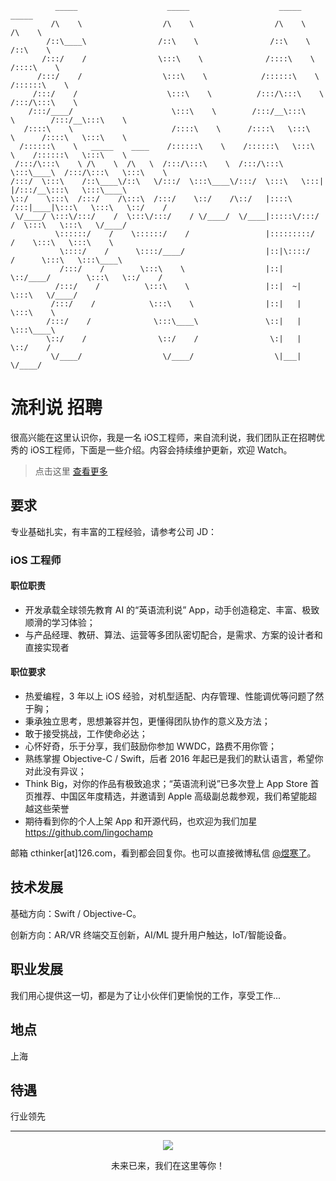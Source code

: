 ```
          _____                    _____                    _____                    _____          
         /\    \                  /\    \                  /\    \                  /\    \         
        /::\____\                /::\    \                /::\    \                /::\    \        
       /:::/    /                \:::\    \              /::::\    \              /::::\    \       
      /:::/    /                  \:::\    \            /::::::\    \            /::::::\    \      
     /:::/    /                    \:::\    \          /:::/\:::\    \          /:::/\:::\    \     
    /:::/____/                      \:::\    \        /:::/__\:::\    \        /:::/__\:::\    \    
   /::::\    \                      /::::\    \      /::::\   \:::\    \      /::::\   \:::\    \   
  /::::::\    \   _____    ____    /::::::\    \    /::::::\   \:::\    \    /::::::\   \:::\    \  
 /:::/\:::\    \ /\    \  /\   \  /:::/\:::\    \  /:::/\:::\   \:::\____\  /:::/\:::\   \:::\    \ 
/:::/  \:::\    /::\____\/::\   \/:::/  \:::\____\/:::/  \:::\   \:::|    |/:::/__\:::\   \:::\____\
\::/    \:::\  /:::/    /\:::\  /:::/    \::/    /\::/   |::::\  /:::|____|\:::\   \:::\   \::/    /
 \/____/ \:::\/:::/    /  \:::\/:::/    / \/____/  \/____|:::::\/:::/    /  \:::\   \:::\   \/____/ 
          \::::::/    /    \::::::/    /                 |:::::::::/    /    \:::\   \:::\    \     
           \::::/    /      \::::/____/                  |::|\::::/    /      \:::\   \:::\____\    
           /:::/    /        \:::\    \                  |::| \::/____/        \:::\   \::/    /    
          /:::/    /          \:::\    \                 |::|  ~|               \:::\   \/____/     
         /:::/    /            \:::\    \                |::|   |                \:::\    \         
        /:::/    /              \:::\____\               \::|   |                 \:::\____\        
        \::/    /                \::/    /                \:|   |                  \::/    /        
         \/____/                  \/____/                  \|___|                   \/____/         
```

# 流利说 招聘

很高兴能在这里认识你，我是一名 iOS工程师，来自流利说，我们团队正在招聘优秀的 iOS工程师，下面是一些介绍。内容会持续维护更新，欢迎 Watch。

> 点击这里 [查看更多](./ReadMore.md)

## 要求

专业基础扎实，有丰富的工程经验，请参考公司 JD：

### iOS 工程师

#### 职位职责

* 开发承载全球领先教育 AI 的“英语流利说” App，动手创造稳定、丰富、极致顺滑的学习体验；
* 与产品经理、教研、算法、运营等多团队密切配合，是需求、方案的设计者和直接实现者

#### 职位要求

* 热爱编程，3 年以上 iOS 经验，对机型适配、内存管理、性能调优等问题了然于胸；
* 秉承独立思考，思想兼容并包，更懂得团队协作的意义及方法；
* 敢于接受挑战，工作使命必达；
* 心怀好奇，乐于分享，我们鼓励你参加 WWDC，路费不用你管；
* 熟练掌握 Objective-C / Swift，后者 2016 年起已是我们的默认语言，希望你对此没有异议；
* Think Big，对你的作品有极致追求；“英语流利说”已多次登上 App Store 首页推荐、中国区年度精选，并邀请到 Apple 高级副总裁参观，我们希望能超越这些荣誉
* 期待看到你的个人上架 App 和开源代码，也欢迎为我们加星 https://github.com/lingochamp

邮箱 cthinker[at]126.com，看到都会回复你。也可以直接微博私信 [@煜寒了](https://weibo.com/malesa)。

## 技术发展

基础方向：Swift / Objective-C。

创新方向：AR/VR 终端交互创新，AI/ML 提升用户触达，IoT/智能设备。

## 职业发展

我们用心提供这一切，都是为了让小伙伴们更愉悦的工作，享受工作...

## 地点

上海

## 待遇

行业领先

---

<p align="center">
  <img
    src="https://cdn.llscdn.com/faas/frontend/liulishuo.com/images/liulishuo/banner-bg.jpg"
  />
</p>

<p align="center">未来已来，我们在这里等你！</p>

